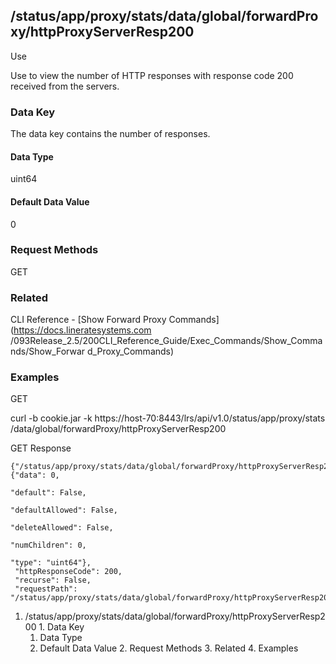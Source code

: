 ## /status/app/proxy/stats/data/global/forwardProxy/httpProxyServerResp200

Use

Use to view the number of HTTP responses with response code 200 received from
the servers.

### Data Key

The data key contains the number of responses.

#### Data Type

uint64

#### Default Data Value

0

### Request Methods

GET

### Related

CLI Reference - [Show Forward Proxy Commands](https://docs.lineratesystems.com
/093Release_2.5/200CLI_Reference_Guide/Exec_Commands/Show_Commands/Show_Forwar
d_Proxy_Commands)

### Examples

GET

curl -b cookie.jar -k https://host-70:8443/lrs/api/v1.0/status/app/proxy/stats
/data/global/forwardProxy/httpProxyServerResp200

GET Response

    
    {"/status/app/proxy/stats/data/global/forwardProxy/httpProxyServerResp200": {"data": 0,
                                                                                  "default": False,
                                                                                  "defaultAllowed": False,
                                                                                  "deleteAllowed": False,
                                                                                  "numChildren": 0,
                                                                                  "type": "uint64"},
     "httpResponseCode": 200,
     "recurse": False,
     "requestPath": "/status/app/proxy/stats/data/global/forwardProxy/httpProxyServerResp200"}
    

  1. /status/app/proxy/stats/data/global/forwardProxy/httpProxyServerResp200
    1. Data Key
      1. Data Type
      2. Default Data Value
    2. Request Methods
    3. Related
    4. Examples

